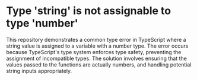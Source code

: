 # Type 'string' is not assignable to type 'number'

This repository demonstrates a common type error in TypeScript where a string value is assigned to a variable with a number type.  The error occurs because TypeScript's type system enforces type safety, preventing the assignment of incompatible types.  The solution involves ensuring that the values passed to the functions are actually numbers, and handling potential string inputs appropriately. 